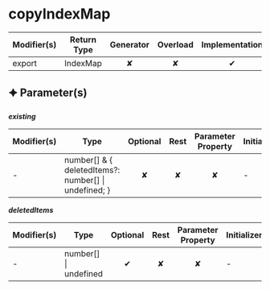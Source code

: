 # copyIndexMap

| Modifier(s)                            | Return Type                    | Generator                        | Overload                         | Implementation                        |
|----------------------------------------|--------------------------------|:--------------------------------:|:--------------------------------:|:-------------------------------------:|
| export | IndexMap | ✘ | ✘  | ✔ |

## &#128966; Parameter(s)

_**existing**_

| Modifier(s)                              | Type                        | Optional                           | Rest                          | Parameter Property                          | Initializer                       |
|------------------------------------------|-----------------------------|:----------------------------------:|:-----------------------------:|:-------------------------------------------:|-----------------------------------|
| - | number[] & { deletedItems?: number[] &#124; undefined; } | ✘  | ✘ | ✘ | - |

_**deletedItems**_

| Modifier(s)                              | Type                        | Optional                           | Rest                          | Parameter Property                          | Initializer                       |
|------------------------------------------|-----------------------------|:----------------------------------:|:-----------------------------:|:-------------------------------------------:|-----------------------------------|
| - | number[] &#124; undefined | ✔  | ✘ | ✘ | - |